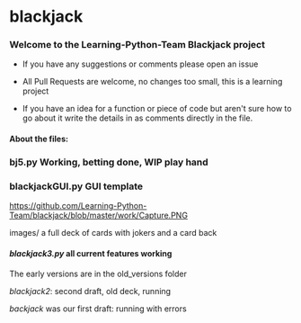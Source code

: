 # blackjack

### Welcome to the Learning-Python-Team Blackjack project

- If you have any suggestions or comments please open an issue

- All Pull Requests are welcome, no changes too small, this is a learning project

- If you have an idea for a function or piece of code but aren't sure how to go about it write the details in as 
comments directly in the file.

#### About the files:

### bj5.py Working, betting done, WIP play hand
### blackjackGUI.py GUI template
https://github.com/Learning-Python-Team/blackjack/blob/master/work/Capture.PNG

images/ a full deck of cards with jokers and a card back

#### *blackjack3.py* all current features working

The early versions are in the old_versions folder

*blackjack2*: second draft, old deck, running

*backjack* was our first draft: running with errors
